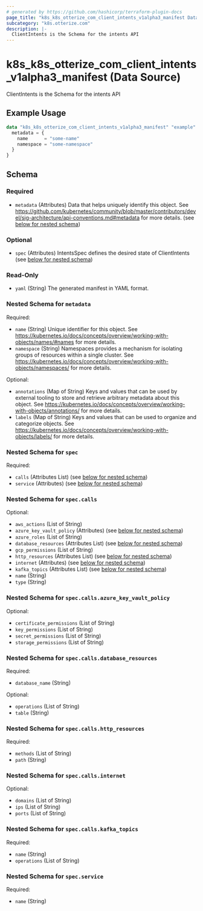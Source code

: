 ```yaml
---
# generated by https://github.com/hashicorp/terraform-plugin-docs
page_title: "k8s_k8s_otterize_com_client_intents_v1alpha3_manifest Data Source - terraform-provider-k8s"
subcategory: "k8s.otterize.com"
description: |-
  ClientIntents is the Schema for the intents API
---
```


# k8s_k8s_otterize_com_client_intents_v1alpha3_manifest (Data Source)

ClientIntents is the Schema for the intents API

## Example Usage

```terraform
data "k8s_k8s_otterize_com_client_intents_v1alpha3_manifest" "example" {
  metadata = {
    name      = "some-name"
    namespace = "some-namespace"
  }
}
```

<!-- schema generated by tfplugindocs -->
## Schema

### Required

- `metadata` (Attributes) Data that helps uniquely identify this object. See https://github.com/kubernetes/community/blob/master/contributors/devel/sig-architecture/api-conventions.md#metadata for more details. (see [below for nested schema](#nestedatt--metadata))

### Optional

- `spec` (Attributes) IntentsSpec defines the desired state of ClientIntents (see [below for nested schema](#nestedatt--spec))

### Read-Only

- `yaml` (String) The generated manifest in YAML format.

<a id="nestedatt--metadata"></a>
### Nested Schema for `metadata`

Required:

- `name` (String) Unique identifier for this object. See https://kubernetes.io/docs/concepts/overview/working-with-objects/names/#names for more details.
- `namespace` (String) Namespaces provides a mechanism for isolating groups of resources within a single cluster. See https://kubernetes.io/docs/concepts/overview/working-with-objects/namespaces/ for more details.

Optional:

- `annotations` (Map of String) Keys and values that can be used by external tooling to store and retrieve arbitrary metadata about this object. See https://kubernetes.io/docs/concepts/overview/working-with-objects/annotations/ for more details.
- `labels` (Map of String) Keys and values that can be used to organize and categorize objects. See https://kubernetes.io/docs/concepts/overview/working-with-objects/labels/ for more details.


<a id="nestedatt--spec"></a>
### Nested Schema for `spec`

Required:

- `calls` (Attributes List) (see [below for nested schema](#nestedatt--spec--calls))
- `service` (Attributes) (see [below for nested schema](#nestedatt--spec--service))

<a id="nestedatt--spec--calls"></a>
### Nested Schema for `spec.calls`

Optional:

- `aws_actions` (List of String)
- `azure_key_vault_policy` (Attributes) (see [below for nested schema](#nestedatt--spec--calls--azure_key_vault_policy))
- `azure_roles` (List of String)
- `database_resources` (Attributes List) (see [below for nested schema](#nestedatt--spec--calls--database_resources))
- `gcp_permissions` (List of String)
- `http_resources` (Attributes List) (see [below for nested schema](#nestedatt--spec--calls--http_resources))
- `internet` (Attributes) (see [below for nested schema](#nestedatt--spec--calls--internet))
- `kafka_topics` (Attributes List) (see [below for nested schema](#nestedatt--spec--calls--kafka_topics))
- `name` (String)
- `type` (String)

<a id="nestedatt--spec--calls--azure_key_vault_policy"></a>
### Nested Schema for `spec.calls.azure_key_vault_policy`

Optional:

- `certificate_permissions` (List of String)
- `key_permissions` (List of String)
- `secret_permissions` (List of String)
- `storage_permissions` (List of String)


<a id="nestedatt--spec--calls--database_resources"></a>
### Nested Schema for `spec.calls.database_resources`

Required:

- `database_name` (String)

Optional:

- `operations` (List of String)
- `table` (String)


<a id="nestedatt--spec--calls--http_resources"></a>
### Nested Schema for `spec.calls.http_resources`

Required:

- `methods` (List of String)
- `path` (String)


<a id="nestedatt--spec--calls--internet"></a>
### Nested Schema for `spec.calls.internet`

Optional:

- `domains` (List of String)
- `ips` (List of String)
- `ports` (List of String)


<a id="nestedatt--spec--calls--kafka_topics"></a>
### Nested Schema for `spec.calls.kafka_topics`

Required:

- `name` (String)
- `operations` (List of String)



<a id="nestedatt--spec--service"></a>
### Nested Schema for `spec.service`

Required:

- `name` (String)
